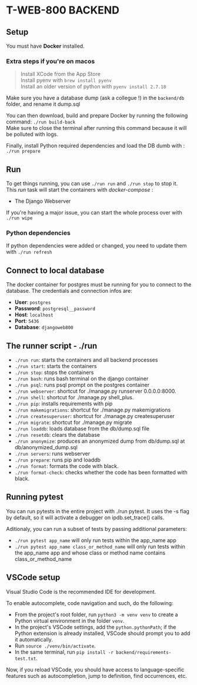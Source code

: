 # T-WEB-800 BACKEND

## Setup

You must have **Docker** installed.

### Extra steps if you're on macos

> Install XCode from the App Store  
> Install pyenv with `brew install pyenv`  
> Install an older version of python with `pyenv install 2.7.18`

Make sure you have a database dump (ask a collegue !) in the `backend/db` folder, and rename it dump.sql

You can then download, build and prepare Docker by running the following command: `./run build-back`  
Make sure to close the terminal after running this command because it will be polluted with logs.

Finally, install Python required dependencies and load the DB dumb with : `./run prepare`

## Run

To get things running, you can use `./run run` and `./run stop` to stop it.  
This _run_ task will start the containers with _docker-compose_ :

- The Django Webserver

If you're having a major issue, you can start the whole process over with `./run wipe`

### Python dependencies

If python dependencies were added or changed, you need to update them with `./run refresh`

## Connect to local database

The docker container for postgres must be running for you to connect to the database.
The credentials and connection infos are:

- **User**: `postgres`
- **Password**: `postgresql__password`
- **Host**: `localhost`
- **Port**: `5436`
- **Database**: `djangoweb800`

## The runner script - ./run

- `./run run`: starts the containers and all backend processes
- `./run start`: starts the containers
- `./run stop`: stops the containers
- `./run bash`: runs bash terminal on the django container
- `./run psql`: runs psql prompt on the postgres container
- `./run webserver`: shortcut for ./manage.py runserver 0.0.0.0:8000.
- `./run shell`: shortcut for ./manage.py shell_plus.
- `./run pip`: installs requirements with pip
- `./run makemigrations`: shortcut for ./manage.py makemigrations
- `./run createsuperuser`: shortcut for ./manage.py createsuperuser
- `./run migrate`: shortcut for ./manage.py migrate
- `./run loaddb`: loads database from the db/dump.sql file
- `./run resetdb`: clears the database
- `./run anonymize`: produces an anonymized dump from db/dump.sql at db/anonymized_dump.sql
- `./run servers`: runs webserver
- `./run prepare`: runs pip and loaddb
- `./run format`: formats the code with black.
- `./run format-check`: checks whether the code has been formatted with black.

## Running pytest

You can run pytests in the entire project with ./run pytest. It uses the -s flag by default, so it will activate a debugger on ipdb.set_trace() calls.

Aditionaly, you can run a subset of tests by passing additional parameters:

- `./run pytest app_name` will only run tests within the app_name app
- `./run pytest app_name class_or_method_name` will only run tests within the app_name app and whose class or method name contains class_or_method_name

## VSCode setup

Visual Studio Code is the recommended IDE for development.

To enable autocomplete, code navigation and such, do the following:

- From the project's root folder, run `python3 -m venv venv` to create a Python virtual environment in the folder `venv`.
- In the project's VSCode settings, add the `python.pythonPath`; if the Python extension is already installed, VSCode should prompt you to add it automatically.
- Run `source ./venv/bin/activate`.
- In the same terminal, run `pip install -r backend/requirements-test.txt`.

Now, if you reload VSCode, you should have access to language-specific features such as autocompletion, jump to definition, find occurrences, etc.

